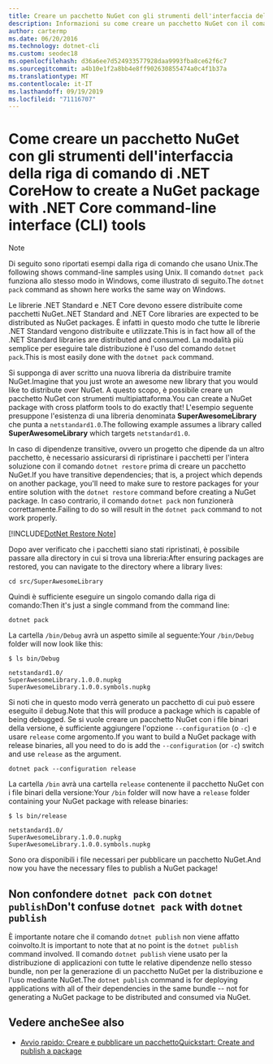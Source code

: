 ```yaml
---
title: Creare un pacchetto NuGet con gli strumenti dell'interfaccia della riga di comando di .NET Core
description: Informazioni su come creare un pacchetto NuGet con il comando 'dotnet pack'.
author: cartermp
ms.date: 06/20/2016
ms.technology: dotnet-cli
ms.custom: seodec18
ms.openlocfilehash: d36a6ee7d524933577928daa9993fba8ce62f6c7
ms.sourcegitcommit: a4b10e1f2a8bb4e8ff902630855474a0c4f1b37a
ms.translationtype: MT
ms.contentlocale: it-IT
ms.lasthandoff: 09/19/2019
ms.locfileid: "71116707"
---
```

# <a name="how-to-create-a-nuget-package-with-net-core-command-line-interface-cli-tools"></a><span data-ttu-id="f0e32-103">Come creare un pacchetto NuGet con gli strumenti dell'interfaccia della riga di comando di .NET Core</span><span class="sxs-lookup"><span data-stu-id="f0e32-103">How to create a NuGet package with .NET Core command-line interface (CLI) tools</span></span>

> [!NOTE]
> <span data-ttu-id="f0e32-104">Di seguito sono riportati esempi dalla riga di comando che usano Unix.</span><span class="sxs-lookup"><span data-stu-id="f0e32-104">The following shows command-line samples using Unix.</span></span> <span data-ttu-id="f0e32-105">Il comando `dotnet pack` funziona allo stesso modo in Windows, come illustrato di seguito.</span><span class="sxs-lookup"><span data-stu-id="f0e32-105">The `dotnet pack` command as shown here works the same way on Windows.</span></span>

<span data-ttu-id="f0e32-106">Le librerie .NET Standard e .NET Core devono essere distribuite come pacchetti NuGet.</span><span class="sxs-lookup"><span data-stu-id="f0e32-106">.NET Standard and .NET Core libraries are expected to be distributed as NuGet packages.</span></span> <span data-ttu-id="f0e32-107">È infatti in questo modo che tutte le librerie .NET Standard vengono distribuite e utilizzate.</span><span class="sxs-lookup"><span data-stu-id="f0e32-107">This is in fact how all of the .NET Standard libraries are distributed and consumed.</span></span> <span data-ttu-id="f0e32-108">La modalità più semplice per eseguire tale distribuzione è l'uso del comando `dotnet pack`.</span><span class="sxs-lookup"><span data-stu-id="f0e32-108">This is most easily done with the `dotnet pack` command.</span></span>

<span data-ttu-id="f0e32-109">Si supponga di aver scritto una nuova libreria da distribuire tramite NuGet.</span><span class="sxs-lookup"><span data-stu-id="f0e32-109">Imagine that you just wrote an awesome new library that you would like to distribute over NuGet.</span></span> <span data-ttu-id="f0e32-110">A questo scopo, è possibile creare un pacchetto NuGet con strumenti multipiattaforma.</span><span class="sxs-lookup"><span data-stu-id="f0e32-110">You can create a NuGet package with cross platform tools to do exactly that!</span></span> <span data-ttu-id="f0e32-111">L'esempio seguente presuppone l'esistenza di una libreria denominata **SuperAwesomeLibrary** che punta a `netstandard1.0`.</span><span class="sxs-lookup"><span data-stu-id="f0e32-111">The following example assumes a library called **SuperAwesomeLibrary** which targets `netstandard1.0`.</span></span>

<span data-ttu-id="f0e32-112">In caso di dipendenze transitive, ovvero un progetto che dipende da un altro pacchetto, è necessario assicurarsi di ripristinare i pacchetti per l'intera soluzione con il comando `dotnet restore` prima di creare un pacchetto NuGet.</span><span class="sxs-lookup"><span data-stu-id="f0e32-112">If you have transitive dependencies; that is, a project which depends on another package, you'll need to make sure to restore packages for your entire solution with the `dotnet restore` command before creating a NuGet package.</span></span> <span data-ttu-id="f0e32-113">In caso contrario, il comando `dotnet pack` non funzionerà correttamente.</span><span class="sxs-lookup"><span data-stu-id="f0e32-113">Failing to do so will result in the `dotnet pack` command to not work properly.</span></span>

[!INCLUDE[DotNet Restore Note](~/includes/dotnet-restore-note.md)]

<span data-ttu-id="f0e32-114">Dopo aver verificato che i pacchetti siano stati ripristinati, è possibile passare alla directory in cui si trova una libreria:</span><span class="sxs-lookup"><span data-stu-id="f0e32-114">After ensuring packages are restored, you can navigate to the directory where a library lives:</span></span>

```console
cd src/SuperAwesomeLibrary
```

<span data-ttu-id="f0e32-115">Quindi è sufficiente eseguire un singolo comando dalla riga di comando:</span><span class="sxs-lookup"><span data-stu-id="f0e32-115">Then it's just a single command from the command line:</span></span>

```dotnetcli
dotnet pack
```

<span data-ttu-id="f0e32-116">La cartella `/bin/Debug` avrà un aspetto simile al seguente:</span><span class="sxs-lookup"><span data-stu-id="f0e32-116">Your `/bin/Debug` folder will now look like this:</span></span>

```console
$ ls bin/Debug

netstandard1.0/
SuperAwesomeLibrary.1.0.0.nupkg
SuperAwesomeLibrary.1.0.0.symbols.nupkg
```

<span data-ttu-id="f0e32-117">Si noti che in questo modo verrà generato un pacchetto di cui può essere eseguito il debug.</span><span class="sxs-lookup"><span data-stu-id="f0e32-117">Note that this will produce a package which is capable of being debugged.</span></span> <span data-ttu-id="f0e32-118">Se si vuole creare un pacchetto NuGet con i file binari della versione, è sufficiente aggiungere l'opzione `--configuration` (o `-c`) e usare `release` come argomento.</span><span class="sxs-lookup"><span data-stu-id="f0e32-118">If you want to build a NuGet package with release binaries, all you need to do is add the `--configuration` (or `-c`) switch and use `release` as the argument.</span></span>

```dotnetcli
dotnet pack --configuration release
```

<span data-ttu-id="f0e32-119">La cartella `/bin` avrà una cartella `release` contenente il pacchetto NuGet con i file binari della versione:</span><span class="sxs-lookup"><span data-stu-id="f0e32-119">Your `/bin` folder will now have a `release` folder containing your NuGet package with release binaries:</span></span>

```console
$ ls bin/release

netstandard1.0/
SuperAwesomeLibrary.1.0.0.nupkg
SuperAwesomeLibrary.1.0.0.symbols.nupkg
```

<span data-ttu-id="f0e32-120">Sono ora disponibili i file necessari per pubblicare un pacchetto NuGet.</span><span class="sxs-lookup"><span data-stu-id="f0e32-120">And now you have the necessary files to publish a NuGet package!</span></span>

## <a name="dont-confuse-dotnet-pack-with-dotnet-publish"></a><span data-ttu-id="f0e32-121">Non confondere `dotnet pack` con `dotnet publish`</span><span class="sxs-lookup"><span data-stu-id="f0e32-121">Don't confuse `dotnet pack` with `dotnet publish`</span></span>

<span data-ttu-id="f0e32-122">È importante notare che il comando `dotnet publish` non viene affatto coinvolto.</span><span class="sxs-lookup"><span data-stu-id="f0e32-122">It is important to note that at no point is the `dotnet publish` command involved.</span></span> <span data-ttu-id="f0e32-123">Il comando `dotnet publish` viene usato per la distribuzione di applicazioni con tutte le relative dipendenze nello stesso bundle, non per la generazione di un pacchetto NuGet per la distribuzione e l'uso mediante NuGet.</span><span class="sxs-lookup"><span data-stu-id="f0e32-123">The `dotnet publish` command is for deploying applications with all of their dependencies in the same bundle -- not for generating a NuGet package to be distributed and consumed via NuGet.</span></span>

## <a name="see-also"></a><span data-ttu-id="f0e32-124">Vedere anche</span><span class="sxs-lookup"><span data-stu-id="f0e32-124">See also</span></span>

- [<span data-ttu-id="f0e32-125">Avvio rapido: Creare e pubblicare un pacchetto</span><span class="sxs-lookup"><span data-stu-id="f0e32-125">Quickstart: Create and publish a package</span></span>](/nuget/quickstart/create-and-publish-a-package-using-the-dotnet-cli)
